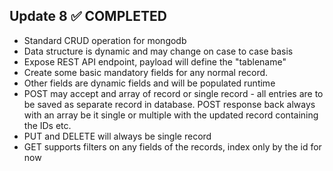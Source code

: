 ## Update 8 ✅ COMPLETED
- Standard CRUD operation for mongodb
- Data structure is dynamic and may change on case to case basis
- Expose REST API endpoint, payload will define the "tablename"
- Create some basic mandatory fields for any normal record.
- Other fields are dynamic fields and will be populated runtime
- POST may accept and array of record or single record - all entries are to be saved as separate record in database. POST response back always with an array be it single or multiple with the updated record containing the IDs etc.
- PUT and DELETE will always be single record
- GET supports filters on any fields of the records, index only by the id for now